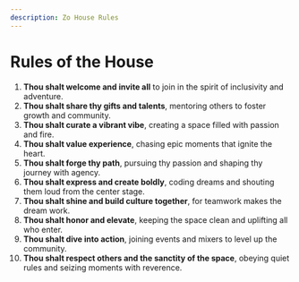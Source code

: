 ```yaml
---
description: Zo House Rules
---
```


# Rules of the House

1. **Thou shalt welcome and invite all** to join in the spirit of inclusivity and adventure.
2. **Thou shalt share thy gifts and talents**, mentoring others to foster growth and community.
3. **Thou shalt curate a vibrant vibe**, creating a space filled with passion and fire.
4. **Thou shalt value experience**, chasing epic moments that ignite the heart.
5. **Thou shalt forge thy path**, pursuing thy passion and shaping thy journey with agency.
6. **Thou shalt express and create boldly**, coding dreams and shouting them loud from the center stage.
7. **Thou shalt shine and build culture together**, for teamwork makes the dream work.
8. **Thou shalt honor and elevate**, keeping the space clean and uplifting all who enter.
9. **Thou shalt dive into action**, joining events and mixers to level up the community.
10. **Thou shalt respect others and the sanctity of the space**, obeying quiet rules and seizing moments with reverence.

